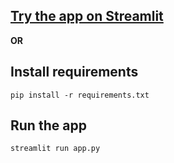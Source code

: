 ## [Try the app on Streamlit](https://knowledge-graph-database-qna.streamlit.app/)

**OR**

## Install requirements

```
pip install -r requirements.txt
```

## Run the app

```
streamlit run app.py
```